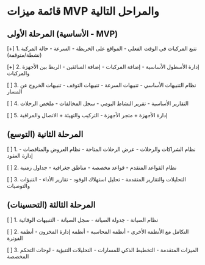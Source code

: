 # قائمة ميزات MVP والمراحل التالية

## المرحلة الأولى (الأساسية - MVP)
[+] 1. تتبع المركبات في الوقت الفعلي
    - المواقع على الخريطة
    - السرعة
    - حالة المركبة (نشطة/متوقفة)

[+] 2. إدارة الأسطول الأساسية
    - إضافة المركبات
    - إضافة السائقين
    - الربط بين الأجهزة والمركبات

[ ] 3. نظام التنبيهات الأساسي
    - تنبيهات السرعة
    - تنبيهات التوقف
    - تنبيهات الخروج عن المسار

[ ] 4. التقارير الأساسية
    - تقرير النشاط اليومي
    - سجل المخالفات
    - ملخص الرحلات

[ ] 5. إدارة الأجهزة
    + متجر الأجهزة
    - التركيب والتهيئة
    + الاتصال والمراقبة

## المرحلة الثانية (التوسع)
[ ] 1. نظام الشراكات والرحلات
    - عرض الرحلات المتاحة
    - نظام العروض والمناقصات
    - إدارة العقود

[ ] 2. نظام القواعد المتقدم
    - قواعد مخصصة
    - مناطق جغرافية
    - جداول زمنية

[ ] 3. التحليلات والتقارير المتقدمة
    - تحليل استهلاك الوقود
    - تقارير الأداء
    - التنبؤات والتوصيات

## المرحلة الثالثة (التحسينات)
[ ] 1. نظام الصيانة
    - جدولة الصيانة
    - سجل الصيانة
    - التنبيهات الوقائية

[ ] 2. التكامل مع الأنظمة الأخرى
    - أنظمة المحاسبة
    - أنظمة إدارة المخزون
    - أنظمة الفوترة

[ ] 3. الميزات المتقدمة
    - التخطيط الذكي للمسارات
    - التحليلات التنبؤية
    - لوحات التحكم المخصصة 